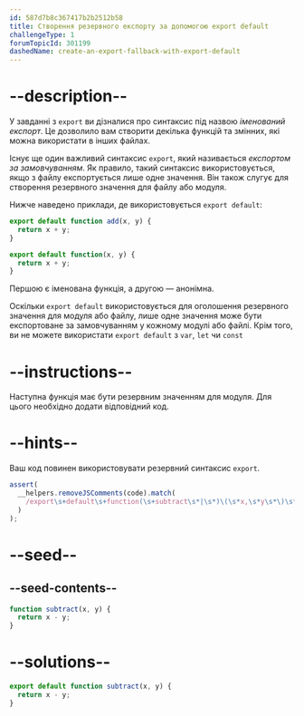 ```yaml
---
id: 587d7b8c367417b2b2512b58
title: Створення резервного експорту за допомогою export default
challengeType: 1
forumTopicId: 301199
dashedName: create-an-export-fallback-with-export-default
---
```


# --description--

У завданні з `export` ви дізналися про синтаксис під назвою <dfn>іменований експорт</dfn>. Це дозволило вам створити декілька функцій та змінних, які можна використати в інших файлах.

Існує ще один важливий синтаксис `export`, який називається <dfn>експортом за замовчуванням</dfn>. Як правило, такий синтаксис використовується, якщо з файлу експортується лише одне значення. Він також слугує для створення резервного значення для файлу або модуля.

Нижче наведено приклади, де використовується `export default`:

```js
export default function add(x, y) {
  return x + y;
}

export default function(x, y) {
  return x + y;
}
```

Першою є іменована функція, а другою — анонімна.

Оскільки `export default` використовується для оголошення резервного значення для модуля або файлу, лише одне значення може бути експортоване за замовчуванням у кожному модулі або файлі. Крім того, ви не можете використати `export default` з `var`, `let` чи `const`

# --instructions--

Наступна функція має бути резервним значенням для модуля. Для цього необхідно додати відповідний код.

# --hints--

Ваш код повинен використовувати резервний синтаксис `export`.

```js
assert(
  __helpers.removeJSComments(code).match(
    /export\s+default\s+function(\s+subtract\s*|\s*)\(\s*x,\s*y\s*\)\s*{/g
  )
);
```

# --seed--

## --seed-contents--

```js
function subtract(x, y) {
  return x - y;
}
```

# --solutions--

```js
export default function subtract(x, y) {
  return x - y;
}
```
